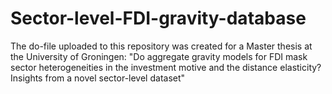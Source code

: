 # Sector-level-FDI-gravity-database
The do-file uploaded to this repository was created for a Master thesis at the University of Groningen: "Do aggregate gravity models for FDI mask sector heterogeneities in the investment motive and the distance elasticity? Insights from a novel sector-level dataset"
